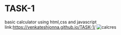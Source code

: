 # TASK-1
basic calculator using html,css and javascript
link:https://venkateshjonna.github.io/TASK-1/
![calcres](https://github.com/venkateshjonna/TASK-1/assets/110156731/fb963e56-9cb2-4fe6-a647-c2eddcee5163)

